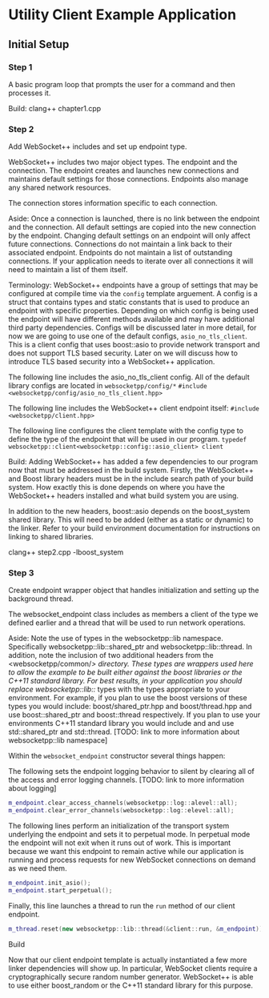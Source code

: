 Utility Client Example Application
==================================

Initial Setup
-------------

### Step 1

A basic program loop that prompts the user for a command and then processes it.

Build:
clang++ chapter1.cpp

### Step 2

Add WebSocket++ includes and set up endpoint type.

WebSocket++ includes two major object types. The endpoint and the connection. The
endpoint creates and launches new connections and maintains default settings for
those connections. Endpoints also manage any shared network resources.

The connection stores information specific to each connection. 

Aside:
Once a connection is launched, there is no link between the endpoint and the connection. All default settings are copied into the new connection by the endpoint. Changing default settings on an endpoint will only affect future connections.
Connections do not maintain a link back to their associated endpoint. Endpoints do not maintain a list of outstanding connections. If your application needs to iterate over all connections it will need to maintain a list of them itself.

Terminology:
WebSocket++ endpoints have a group of settings that may be configured at compile time via the `config` template arguement. A config is a struct that contains types and static constants that is used to produce an endpoint with specific properties. Depending on which config is being used the endpoint will have different methods available and may have additional third party dependencies. 
Configs will be discussed later in more detail, for now we are going to use one of the default configs, `asio_no_tls_client`. This is a client config that uses boost::asio to provide network transport and does not support TLS based security. Later on we will discuss how to introduce TLS based security into a WebSocket++ application.

The following line includes the asio_no_tls_client config. All of the default library configs are located in `websocketpp/config/*`
`#include <websocketpp/config/asio_no_tls_client.hpp>`

The following line includes the WebSocket++ client endpoint itself:
`#include <websocketpp/client.hpp>`

The following line configures the client template with the config type to define the type of the endpoint that will be used in our program.
`typedef websocketpp::client<websocketpp::config::asio_client> client`

Build:
Adding WebSocket++ has added a few dependencies to our program now that must be addressed in the build system. Firstly, the WebSocket++ and Boost library headers must be in the include search path of your build system. How exactly this is done depends on where you have the WebSocket++ headers installed and what build system you are using.

In addition to the new headers, boost::asio depends on the boost_system shared library. This will need to be added (either as a static or dynamic) to the linker. Refer to your build environment documentation for instructions on linking to shared libraries.

clang++ step2.cpp -lboost_system

### Step 3

Create endpoint wrapper object that handles initialization and setting up the background thread.

The websocket_endpoint class includes as members a client of the type we defined earlier and a thread that will be used to run network operations.

Aside:
Note the use of types in the websocketpp::lib namespace. Specifically websocketpp::lib::shared_ptr and websocketpp::lib::thread. In addition, note the inclusion of two additional headers from the <websocketpp/common/*> directory. These types are wrappers used here to allow the example to be built either against the boost libraries or the C++11 standard library.
For best results, in your application you should replace websocketpp::lib::* types with the types appropriate to your environment. For example, if you plan to use the boost versions of these types you would include: boost/shared_ptr.hpp and boost/thread.hpp and use boost::shared_ptr and boost::thread respectively. If you plan to use your environments C++11 standard library you would include <memory> and <thread> and use std::shared_ptr and std::thread. [TODO: link to more information about websocketpp::lib namespace]

Within the `websocket_endpoint` constructor several things happen:

The following sets the endpoint logging behavior to silent by clearing all of the access and error logging channels. [TODO: link to more information about logging]
```c++
m_endpoint.clear_access_channels(websocketpp::log::alevel::all);
m_endpoint.clear_error_channels(websocketpp::log::elevel::all);
```

The following lines perform an initialization of the transport system underlying the endpoint and sets it to perpetual mode. In perpetual mode the endpoint will not exit when it runs out of work. This is important because we want this endpoint to remain active while our application is running and process requests for new WebSocket connections on demand as we need them.
```c++
m_endpoint.init_asio();
m_endpoint.start_perpetual();
```

Finally, this line launches a thread to run the `run` method of our client endpoint.
```c++
m_thread.reset(new websocketpp::lib::thread(&client::run, &m_endpoint));
```

Build

Now that our client endpoint template is actually instantiated a few more linker dependencies will show up. In particular, WebSocket clients require a cryptographically secure random number generator. WebSocket++ is able to use either boost_random or the C++11 standard library <random> for this purpose.

